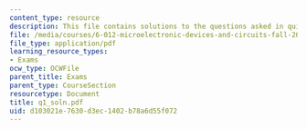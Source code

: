 ```yaml
---
content_type: resource
description: This file contains solutions to the questions asked in quiz 1, fall 2005.
file: /media/courses/6-012-microelectronic-devices-and-circuits-fall-2005/d103021e7630d3ec1402b78a6d55f072_q1_soln.pdf
file_type: application/pdf
learning_resource_types:
- Exams
ocw_type: OCWFile
parent_title: Exams
parent_type: CourseSection
resourcetype: Document
title: q1_soln.pdf
uid: d103021e-7630-d3ec-1402-b78a6d55f072
---
```

